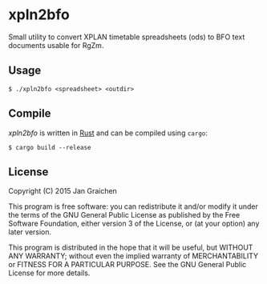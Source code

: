 # xpln2bfo

Small utility to convert XPLAN timetable spreadsheets (ods) to BFO text documents usable for RgZm.

## Usage

	$ ./xpln2bfo <spreadsheet> <outdir>

## Compile

*xpln2bfo* is written in [Rust](https://rust-lang.org) and can be compiled using `cargo`:

	$ cargo build --release

## License

Copyright (C) 2015 Jan Graichen

This program is free software: you can redistribute it and/or modify it under the terms of the GNU General Public License as published by the Free Software Foundation, either version 3 of the License, or (at your option) any later version.

This program is distributed in the hope that it will be useful, but WITHOUT ANY WARRANTY; without even the implied warranty of MERCHANTABILITY or FITNESS FOR A PARTICULAR PURPOSE.  See the GNU General Public License for more details.
